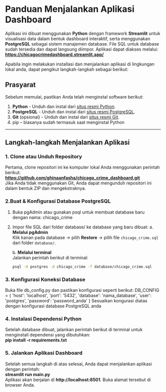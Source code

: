 # Panduan Menjalankan Aplikasi Dashboard

Aplikasi ini dibuat menggunakan **Python** dengan framework **Streamlit** untuk visualisasi data dalam bentuk dashboard interaktif, serta menggunakan **PostgreSQL** sebagai sistem manajemen database. File SQL untuk database sudah tersedia dan dapat langsung diimpor.
Aplikasi dapat diakses melalui: 
**https://chicagocrimedashboard.streamlit.app/**

Apabila ingin melakukan installasi dan menjalankan aplikasi di lingkungan lokal anda, dapat pengikut langkah-langkah sebagai berikut:

## Prasyarat

Sebelum memulai, pastikan Anda telah menginstal software berikut:

1. **Python** - Unduh dan instal dari [situs resmi Python](https://www.python.org/).
2. **PostgreSQL** - Unduh dan instal dari [situs resmi PostgreSQL](https://www.postgresql.org/).
3. **Git** (opsional) - Unduh dan instal dari [situs resmi Git](https://git-scm.com/).
4. pip – biasanya sudah termasuk saat menginstal Python

---

## Langkah-langkah Menjalankan Aplikasi

### 1. Clone atau Unduh Repository

Pertama, clone repositori ini ke komputer lokal Anda menggunakan perintah berikut:  
**https://github.com/ghinaanfasha/chicago_crime_dashboard.git**    
Jika Anda tidak menggunakan Git, Anda dapat mengunduh repositori ini dalam bentuk ZIP dan mengekstraknya.

### 2.Buat & Konfigurasi Database PostgreSQL

1) Buka pgAdmin atau gunakan psql untuk membuat database baru dengan nama:
chicago_crime
2) Impor file SQL dari folder database/ ke database yang baru dibuat:
  a. **Melalui pgAdmin**  
      Klik kanan pada database → pilih **Restore** → pilih file `chicago_crime.sql` dari folder `database/`.

   b. **Melalui terminal**  
      Jalankan perintah berikut di terminal:

      ```bash
      psql -U postgres -d chicago_crime -f database/chicago_crime.sql
      ```
		

### 3. Konfigurasi Koneksi Database
Buka file db_config.py dan pastikan konfigurasi seperti berikut:
DB_CONFIG = {
    'host': 'localhost',
    'port': '5432',
    'database': 'nama_database',
    'user': 'postgres',
    'password': 'password_anda'
}
Sesuaikan kongurasi diatas dengan konfigurasi database PostgreSQL anda

### 4. Instalasi Dependensi Python

Setelah database dibuat, jalankan perintah berikut di terminal untuk menginstall dependensi yang dibutuhkan:  
**pip install -r requirements.txt**

### 5. Jalankan Aplikasi Dashboard

Setelah semua langkah di atas selesai, Anda dapat menjalankan aplikasi dengan perintah:  
**streamlit run main.py**  
Aplikasi akan berjalan di **http://localhost:8501**. Buka alamat tersebut di browser Anda.
